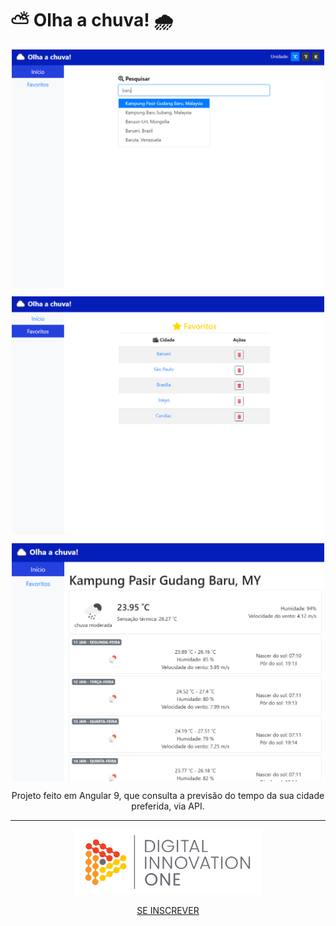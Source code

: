 # ⛅ Olha a chuva! 🌧

  <p align="center">
    <img src="docs/inicio-print.PNG" width="500" align="center" alt="inicio"/>
  </p>
  
  <p align="center">
    <img src="docs/favoritos-print.PNG" width="500" align="center" alt="favoritos"/>
  </p>
  
  <p align="center">
    <img src="docs/detalhes-print.PNG" width="500" align="center" alt="detalhes"/>
  </p>

<p align="center">
Projeto feito em Angular 9, que consulta a previsão do tempo da sua cidade preferida, via API.
</p>

<hr />

<p align="center">
  <img src="docs/dio-logo.png" width="300" />
 </p>
 <p align="center">
  <a href="https://digitalinnovation.one/sign-up?ref=H395IYS4Z6">SE INSCREVER</a>
 </p>


